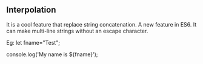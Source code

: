 Interpolation
-
It is a cool feature that replace string concatenation. A new feature in ES6. It can make multi-line strings without an escape character.

Eg: let fname="Test";

console.log('My name is ${fname}');
